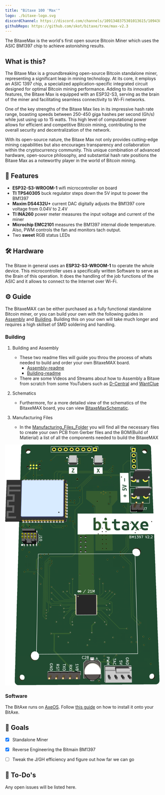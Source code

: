 ```yaml
---
title: "Bitaxe 100 'Max'"
logo: ./bitaxe-logo.svg
discordChannel: https://discord.com/channels/1091348375301013615/1094385604982210633
githubRepo: https://github.com/skot/bitaxe/tree/max-v2.3
---
```

The BitaxeMax is the world's first open source Bitcoin Miner which uses the ASIC BM1397 chip to achieve astonishing results.

## What is this?

The Bitaxe Max is a groundbreaking open-source Bitcoin standalone miner, representing a significant leap in mining technology. At its core, it employs an ASIC 1397 chip, a specialized application-specific integrated circuit designed for optimal Bitcoin mining performance. Adding to its innovative features, the Bitaxe Max is equipped with an ESP32-S3, serving as the brain of the miner and facilitating seamless connectivity to Wi-Fi networks.

One of the key strengths of the Bitaxe Max lies in its impressive hash rate range, boasting speeds between 250-450 giga hashes per second (Gh/s) while just using up to 15 watts. This high level of computational power allows for efficient and competitive Bitcoin mining, contributing to the overall security and decentralization of the network.

With its open-source nature, the Bitaxe Max not only provides cutting-edge mining capabilities but also encourages transparency and collaboration within the cryptocurrency community. This unique combination of advanced hardware, open-source philosophy, and substantial hash rate positions the Bitaxe Max as a noteworthy player in the world of Bitcoin mining.


## 🔋 Features

- **ESP32-S3-WROOM-1** wifi microcontroller on board
- **TI TPS40305** buck regulator steps down the 5V input to power the BM1397
- **Maxim DS4432U+** current DAC digitally adjusts the BM1397 core voltage from 0.04V to 2.4V
- **TI INA260** power meter measures the input voltage and current of the miner
- **Microchip EMC2101** measures the BM1397 internal diode temperature. Also, PWM controls the fan and monitors tach output.
- Two **sweet** RGB status LEDs


## 🛠️ Hardware

The Bitaxe in general uses an <b>ESP32-S3-WROOM-1</b> to operate the whole device. This microcontroller uses a specifically written Software to serve as the Brain of this operation. It does the handling of the job functions of the ASIC and it allows to connect to the Internet over Wi-Fi.



## ⚙️ Guide

The BitaxeMAX can be either purchased as a fully functional standalone Bitcoin miner, or you can build your own with the following guides in [Assembly](assembly.md) and [Building](building.md). Building this on your own will take much longer and requires a high skillset of SMD soldering and handling.

### Building

1. Building and Assembly
   - These two readme files will guide you throu the process of whats needed to build and order your own BitaxeMAX board.
     - [Assembly-readme](assembly.md)
     - [Building-readme](building.md)
   - There are some Videos and Streams about how to Assembly a Bitaxe from scratch from some YouTubers such as [D-Central](https://www.youtube.com/@DCentralTech) and [WantClue](https://www.youtube.com/@WantClue)

2. Schematics
   - Furthermore, for a more detailed view of the schematics of the BitaxeMAX board, you can view [BitaxeMaxSchematic](bitaxeMax_schematic.pdf).

3. Manufacturing Files
   - In the [Manufacturing_Files_Folder](Manufacturing_Files) you will find all the necessary files to create your own PCB from Gerber files and the BOM(Build of Matierial) a list of all the components needed to build the BitaxeMAX

![bitaxeMAX](./render-bitaxe-max.png)

### Software

The BitAxe runs on [AxeOS](/axeos/about). Follow [this guide](/axeos/install-onto-bitaxe) on how to install it onto your BitAxe.

## 🎯 Goals

- [x] Standalone Miner
- [x] Reverse Engineering the Bitmain BM1397
- [ ] Tweak the J/GH efficiency and figure out how far we can go


## 📝 To-Do's

Any open issues will be listed here.